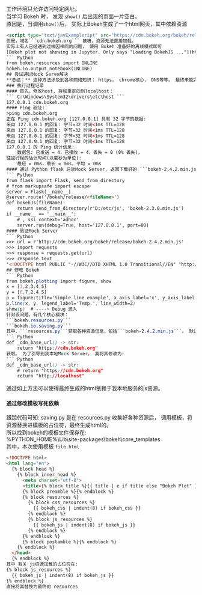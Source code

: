 工作环境只允许访问特定网址。   
当学习 Bokeh 时， 发现 ```show()``` 后出现的页面一片空白。  
原因是，当调用```show()```后， 实际上Bokeh生成了一个html网页，其中依赖资源
``` html  
<script type="text/javExampleript" src="https://cdn.bokeh.org/bokeh/release/bokeh-2.4.2.min.js"></script>
但是，域名```cdn.bokeh.org``` 被墙，资源无法直接加载。   
实际上有人已经遇到过根因相同的问题， 使用 Bokeh 准备好的离线模式即可
[Bokeh plot not showing in Jupyter. Only says "Loading BokehJS ..."](https://stackoverflow.com/questions/41841261/bokeh-plot-not-showing-in-jupyter-only-says-loading-bokehjs)  
``` Python
from bokeh.resources import INLINE
bokeh.io.output_notebook(INLINE)
## 尝试通过Mock Serve解决   
**总结：** 这种方法涉及到各种网络知识： https， chrome核心， DNS等等。 最终未能完整解决。 有待相关知识的进一步学习。  
### 执行过程记录
#### 首先，修改host, 将域重定向到localhost：   
``` C:\Windows\System32\drivers\etc\host ```  
127.0.0.1 cdn.bokeh.org  
#### Ping 验证:  
>ping cdn.bokeh.org
正在 Ping cdn.bokeh.org [127.0.0.1] 具有 32 字节的数据:
来自 127.0.0.1 的回复: 字节=32 时间<1ms TTL=128
来自 127.0.0.1 的回复: 字节=32 时间<1ms TTL=128
来自 127.0.0.1 的回复: 字节=32 时间<1ms TTL=128
来自 127.0.0.1 的回复: 字节=32 时间<1ms TTL=128
127.0.0.1 的 Ping 统计信息:
    数据包: 已发送 = 4，已接收 = 4，丢失 = 0 (0% 丢失)，
往返行程的估计时间(以毫秒为单位):
    最短 = 0ms，最长 = 0ms，平均 = 0ms
#### 通过 Python flask 启动Mock Server, 返回下载好的 ```bokeh-2.4.2.min.js```  
``` Python
from flask import Flask, send_from_directory
# from markupsafe import escape
server = Flask(__name__)
@server.route('/bokeh/release/<fileName>')
def bokehJs(fileName):
    return send_from_directory(r'D:/etc/js', 'bokeh-2.3.0.min.js')
if __name__ == '__main__':
    # , ssl_context='adhoc'
    server.run(debug=True, host='127.0.0.1', port=80)
#### 验证Mock Server  
``` Python  
>>> url = r'http://cdn.bokeh.org/bokeh/release/bokeh-2.4.2.min.js'
>>> import requests
>>> response = requests.get(url)
>>> response.text
'<!DOCTYPE html PUBLIC "-//W3C//DTD XHTML 1.0 Transitional//EN" "http://www.w3.org/TR/xhtml1/DTD/xhtml1-transitional.dtd">\n<html xmlns="http://www.w3.org/1999/xhtml">\n<head>\n\t<meta http-equiv="X-UA-Compatible" content="IE=edge" />\n\t<meta http-equiv="Content-Type" content="text/html; charset=utf-8" />\n\t<meta name="keywords" content="SWG,Proxy,NetentSec" />\n\n\t<title>HIS Proxy Notification</title>\n\t<link rel="icon" href="http://his.Example.com/devopsone/favicon.ico">\n\t<style type=text/css>\n\tbody {\n\t\twidth: 100%;\n\t\tfloat: none;\n\t\tbackground-color: #FFFFFF;\n\t\tfont-size: 0.75em;\n\t\tmargin: 0 auto;\n\t}\n\t#header {\n\t\twidth: 100%;\n\t\tmin-width: 1342px;\n\t\theight: 30px;\n\t\tbackground-color: black;\n\t}... 
## 修改 Bokeh  
``` Python
from bokeh.plotting import figure, show
x = [1,2,3,4,5]
y = [6,7,2,4,5]
p = figure(title='Simple line example', x_axis_label='x', y_axis_label = 'y')
p.line(x, y, legend_label='Temp.', line_width=2)
show(p)  # ----> Debug 进入
针对该问题，有几个核心模块：  
```bokeh.resources.py```  
```bokeh.io.saving.py```  
其中，```resources.py```获取各种资源信息，包括```bokeh-2.4.2.min.js```。 默认情况下，模式为：cdn，这时候获取的主机域名通过方法：
``` Python
def _cdn_base_url() -> str:
    return "https://cdn.bokeh.org"  
获取。 为了引导到我本地Mock Server， 我将其修改为:  
``` Python  
def _cdn_base_url() -> str:
    # return "https://cdn.bokeh.org"
    return "http://localhost"
```      
通过如上方法可以使得最终生成的html依赖于我本地服务的js资源。  
#### 通过修改模板写死依赖   
跟踪代码可知: saving.py 是在 resources.py 收集好各种资源后， 调用模板，将资源替换进模板的占位符，最终生成html的。  
所以找到bokeh的模板文件保存在:  
%PYTHON_HOME%\Lib\site-packages\bokeh\core\_templates  
其中，本次使用模板 ```file.html```    
``` html  
<!DOCTYPE html>
<html lang="en">
  {% block head %}
    {% block inner_head %}
      <meta charset="utf-8">
      <title>{% block title %}{{ title | e if title else "Bokeh Plot" }}{% endblock %}</title>
      {% block preamble %}{% endblock %}
      {% block resources %}
        {% block css_resources %}
          {{ bokeh_css | indent(8) if bokeh_css }}
        {% endblock %}
        {% block js_resources %}
          {{ bokeh_js | indent(8) if bokeh_js }}
        {% endblock %}
      {% endblock %}
      {% block postamble %}{% endblock %}
    {% endblock %}
  </head>
  {% endblock %}
其中 有关 js资源加载的占位符在:  
{% block js_resources %}
  {{ bokeh_js | indent(8) if bokeh_js }}
{% endblock %}
直接将其替换为最终的 resources

